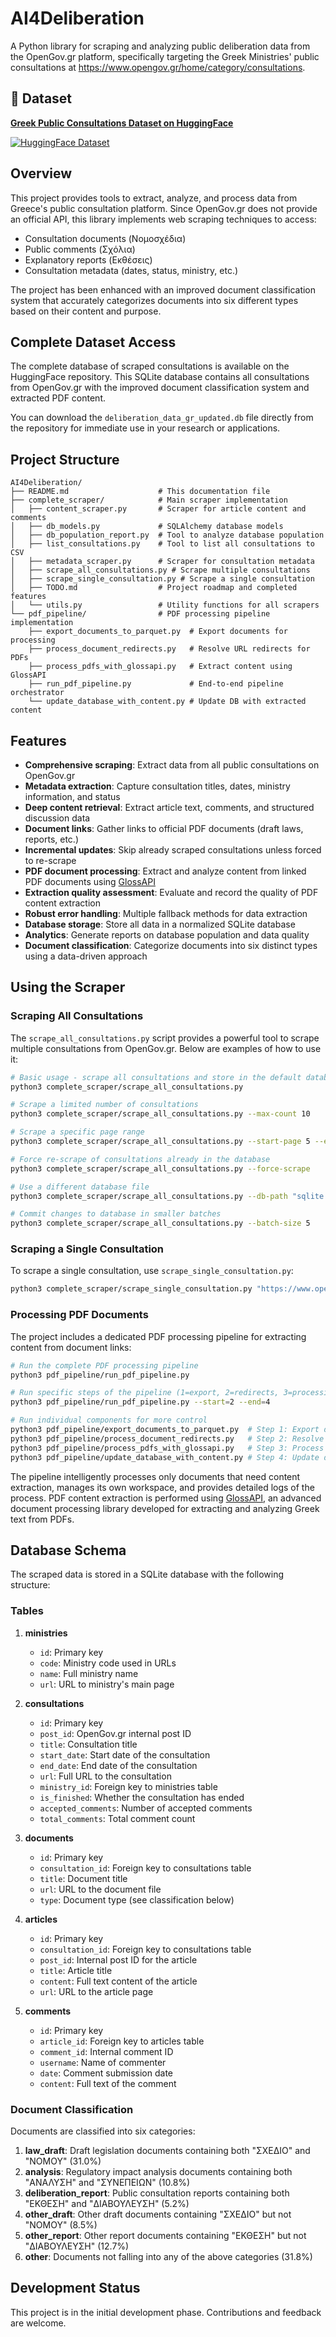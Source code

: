 # AI4Deliberation

A Python library for scraping and analyzing public deliberation data from the OpenGov.gr platform, specifically targeting the Greek Ministries' public consultations at https://www.opengov.gr/home/category/consultations.

## 🤗 Dataset

**[Greek Public Consultations Dataset on HuggingFace](https://huggingface.co/datasets/glossAPI/opengov.gr-diaboyleuseis/tree/main)**

[![HuggingFace Dataset](https://img.shields.io/badge/🤗-HuggingFace%20Dataset-yellow)](https://huggingface.co/datasets/glossAPI/opengov.gr-diaboyleuseis/tree/main)

## Overview

This project provides tools to extract, analyze, and process data from Greece's public consultation platform. Since OpenGov.gr does not provide an official API, this library implements web scraping techniques to access:

- Consultation documents (Νομοσχέδια)
- Public comments (Σχόλια)
- Explanatory reports (Εκθέσεις)
- Consultation metadata (dates, status, ministry, etc.)

The project has been enhanced with an improved document classification system that accurately categorizes documents into six different types based on their content and purpose.

## Complete Dataset Access

The complete database of scraped consultations is available on the HuggingFace repository. This SQLite database contains all consultations from OpenGov.gr with the improved document classification system and extracted PDF content.

You can download the `deliberation_data_gr_updated.db` file directly from the repository for immediate use in your research or applications.

## Project Structure

```
AI4Deliberation/
├── README.md                    # This documentation file
├── complete_scraper/            # Main scraper implementation
│   ├── content_scraper.py       # Scraper for article content and comments
│   ├── db_models.py             # SQLAlchemy database models
│   ├── db_population_report.py  # Tool to analyze database population
│   ├── list_consultations.py    # Tool to list all consultations to CSV
│   ├── metadata_scraper.py      # Scraper for consultation metadata
│   ├── scrape_all_consultations.py # Scrape multiple consultations
│   ├── scrape_single_consultation.py # Scrape a single consultation
│   ├── TODO.md                  # Project roadmap and completed features
│   └── utils.py                 # Utility functions for all scrapers
└── pdf_pipeline/                # PDF processing pipeline implementation
    ├── export_documents_to_parquet.py  # Export documents for processing
    ├── process_document_redirects.py   # Resolve URL redirects for PDFs
    ├── process_pdfs_with_glossapi.py   # Extract content using GlossAPI
    ├── run_pdf_pipeline.py             # End-to-end pipeline orchestrator
    └── update_database_with_content.py # Update DB with extracted content
```

## Features

- **Comprehensive scraping**: Extract data from all public consultations on OpenGov.gr
- **Metadata extraction**: Capture consultation titles, dates, ministry information, and status
- **Deep content retrieval**: Extract article text, comments, and structured discussion data
- **Document links**: Gather links to official PDF documents (draft laws, reports, etc.)
- **Incremental updates**: Skip already scraped consultations unless forced to re-scrape
- **PDF document processing**: Extract and analyze content from linked PDF documents using [GlossAPI](https://github.com/eellak/glossAPI)
- **Extraction quality assessment**: Evaluate and record the quality of PDF content extraction
- **Robust error handling**: Multiple fallback methods for data extraction
- **Database storage**: Store all data in a normalized SQLite database
- **Analytics**: Generate reports on database population and data quality
- **Document classification**: Categorize documents into six distinct types using a data-driven approach

## Using the Scraper

### Scraping All Consultations

The `scrape_all_consultations.py` script provides a powerful tool to scrape multiple consultations from OpenGov.gr. Below are examples of how to use it:

```bash
# Basic usage - scrape all consultations and store in the default database
python3 complete_scraper/scrape_all_consultations.py

# Scrape a limited number of consultations
python3 complete_scraper/scrape_all_consultations.py --max-count 10

# Scrape a specific page range
python3 complete_scraper/scrape_all_consultations.py --start-page 5 --end-page 10

# Force re-scrape of consultations already in the database
python3 complete_scraper/scrape_all_consultations.py --force-scrape

# Use a different database file
python3 complete_scraper/scrape_all_consultations.py --db-path "sqlite:///path/to/custom_db.db"

# Commit changes to database in smaller batches
python3 complete_scraper/scrape_all_consultations.py --batch-size 5
```

### Scraping a Single Consultation

To scrape a single consultation, use `scrape_single_consultation.py`:

```bash
python3 complete_scraper/scrape_single_consultation.py "https://www.opengov.gr/ministry_code/?p=consultation_id"
```

### Processing PDF Documents

The project includes a dedicated PDF processing pipeline for extracting content from document links:

```bash
# Run the complete PDF processing pipeline
python3 pdf_pipeline/run_pdf_pipeline.py

# Run specific steps of the pipeline (1=export, 2=redirects, 3=processing, 4=database update)
python3 pdf_pipeline/run_pdf_pipeline.py --start=2 --end=4

# Run individual components for more control
python3 pdf_pipeline/export_documents_to_parquet.py  # Step 1: Export document URLs
python3 pdf_pipeline/process_document_redirects.py   # Step 2: Resolve URL redirects
python3 pdf_pipeline/process_pdfs_with_glossapi.py   # Step 3: Process PDFs with GlossAPI
python3 pdf_pipeline/update_database_with_content.py # Step 4: Update database with content
```

The pipeline intelligently processes only documents that need content extraction, manages its own workspace, and provides detailed logs of the process. PDF content extraction is performed using [GlossAPI](https://github.com/eellak/glossAPI), an advanced document processing library developed for extracting and analyzing Greek text from PDFs.

## Database Schema

The scraped data is stored in a SQLite database with the following structure:

### Tables

1. **ministries**
   - `id`: Primary key
   - `code`: Ministry code used in URLs
   - `name`: Full ministry name
   - `url`: URL to ministry's main page

2. **consultations**
   - `id`: Primary key
   - `post_id`: OpenGov.gr internal post ID
   - `title`: Consultation title
   - `start_date`: Start date of the consultation
   - `end_date`: End date of the consultation
   - `url`: Full URL to the consultation
   - `ministry_id`: Foreign key to ministries table
   - `is_finished`: Whether the consultation has ended
   - `accepted_comments`: Number of accepted comments
   - `total_comments`: Total comment count

3. **documents**
   - `id`: Primary key
   - `consultation_id`: Foreign key to consultations table
   - `title`: Document title
   - `url`: URL to the document file
   - `type`: Document type (see classification below)

4. **articles**
   - `id`: Primary key
   - `consultation_id`: Foreign key to consultations table
   - `post_id`: Internal post ID for the article
   - `title`: Article title
   - `content`: Full text content of the article
   - `url`: URL to the article page

5. **comments**
   - `id`: Primary key
   - `article_id`: Foreign key to articles table
   - `comment_id`: Internal comment ID
   - `username`: Name of commenter
   - `date`: Comment submission date
   - `content`: Full text of the comment

### Document Classification

Documents are classified into six categories:

1. **law_draft**: Draft legislation documents containing both "ΣΧΕΔΙΟ" and "ΝΟΜΟΥ" (31.0%)
2. **analysis**: Regulatory impact analysis documents containing both "ΑΝΑΛΥΣΗ" and "ΣΥΝΕΠΕΙΩΝ" (10.8%)
3. **deliberation_report**: Public consultation reports containing both "ΕΚΘΕΣΗ" and "ΔΙΑΒΟΥΛΕΥΣΗ" (5.2%)
4. **other_draft**: Other draft documents containing "ΣΧΕΔΙΟ" but not "ΝΟΜΟΥ" (8.5%)
5. **other_report**: Other report documents containing "ΕΚΘΕΣΗ" but not "ΔΙΑΒΟΥΛΕΥΣΗ" (12.7%)
6. **other**: Documents not falling into any of the above categories (31.8%)


## Development Status

This project is in the initial development phase. Contributions and feedback are welcome.
